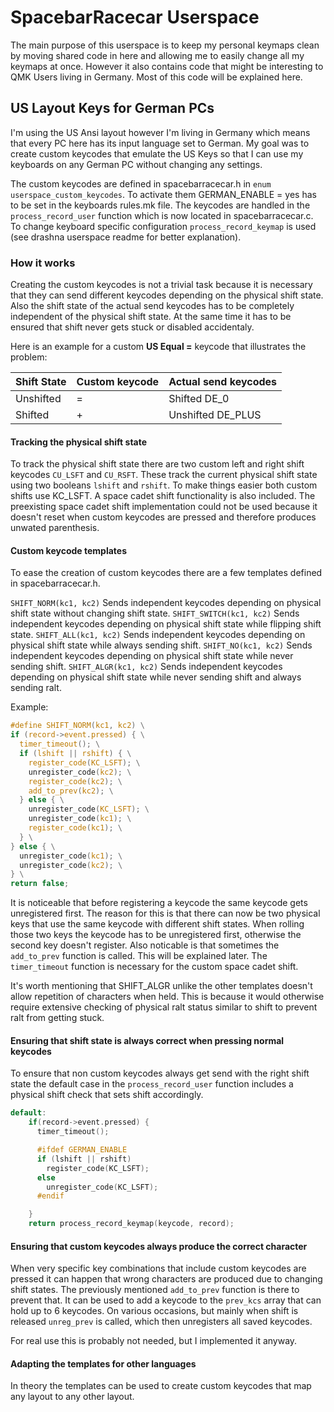 # SpacebarRacecar Userspace

The main purpose of this userspace is to keep my personal keymaps clean by moving shared code in here and allowing me to easily change all my keymaps at once. However it also contains code that might be interesting to QMK Users living in Germany. Most of this code will be explained here.


## US Layout Keys for German PCs

I'm using the US Ansi layout however I'm living in Germany which means that every PC here has its input language set to German. My goal was to create custom keycodes that emulate the US Keys so that I can use my keyboards on any German PC without changing any settings.

The custom keycodes are defined in spacebarracecar.h in `enum userspace_custom_keycodes`. To activate them GERMAN_ENABLE = yes has to be set in the keyboards rules.mk file. The keycodes are handled in the `process_record_user` function which is now located in spacebarracecar.c. To change keyboard specific configuration `process_record_keymap` is used (see drashna userspace readme for better explanation).

### How it works

Creating the custom keycodes is not a trivial task because it is necessary that they can send different keycodes depending on the physical shift state. Also the shift state of the actual send keycodes has to be completely independent of the physical shift state. At the same time it has to be ensured that shift never gets stuck or disabled accidentaly.

Here is an example for a custom **US Equal =** keycode that illustrates the problem:

| Shift State | Custom keycode | Actual send keycodes |
|-------------|----------------|----------------------|
| Unshifted   | =              | Shifted DE_0         |
| Shifted     | +              | Unshifted DE_PLUS    |

#### Tracking the physical shift state

To track the physical shift state there are two custom left and right shift keycodes `CU_LSFT` and `CU_RSFT`. These track the current physical shift state using two booleans `lshift` and `rshift`. To make things easier both custom shifts use KC_LSFT. A space cadet shift functionality is also included. The preexisting space cadet shift implementation could not be used because it doesn't reset when custom keycodes are pressed and therefore produces unwated parenthesis. 

#### Custom keycode templates

To ease the creation of custom keycodes there are a few templates defined in spacebarracecar.h.

`SHIFT_NORM(kc1, kc2)` Sends independent keycodes depending on physical shift state without changing shift state.
`SHIFT_SWITCH(kc1, kc2)` Sends independent keycodes depending on physical shift state while flipping shift state.
`SHIFT_ALL(kc1, kc2)` Sends independent keycodes depending on physical shift state while always sending shift.
`SHIFT_NO(kc1, kc2)` Sends independent keycodes depending on physical shift state while never sending shift.
`SHIFT_ALGR(kc1, kc2)` Sends independent keycodes depending on physical shift state while never sending shift and always sending ralt.

Example:
```c
#define SHIFT_NORM(kc1, kc2) \
if (record->event.pressed) { \
  timer_timeout(); \
  if (lshift || rshift) { \
    register_code(KC_LSFT); \
    unregister_code(kc2); \
    register_code(kc2); \
    add_to_prev(kc2); \
  } else { \
    unregister_code(KC_LSFT); \
    unregister_code(kc1); \
    register_code(kc1); \
  } \
} else { \
  unregister_code(kc1); \
  unregister_code(kc2); \
} \
return false;
```

It is noticeable that before registering a keycode the same keycode gets unregistered first. The reason for this is that there can now be two physical keys that use the same keycode with different shift states. When rolling those two keys the keycode has to be unregistered first, otherwise the second key doesn't register. Also noticable is that sometimes the `add_to_prev` function is called. This will be explained later. The `timer_timeout` function is necessary for the custom space cadet shift.

It's worth mentioning that SHIFT_ALGR unlike the other templates doesn't allow repetition of characters when held. This is because it would otherwise require extensive checking of physical ralt status similar to shift to prevent ralt from getting stuck.

#### Ensuring that shift state is always correct when pressing normal keycodes

To ensure that non custom keycodes always get send with the right shift state the default case in the `process_record_user` function includes a physical shift check that sets shift accordingly.

```c
default:
    if(record->event.pressed) {
      timer_timeout();

      #ifdef GERMAN_ENABLE
      if (lshift || rshift)
        register_code(KC_LSFT);
      else
        unregister_code(KC_LSFT);
      #endif

    }
    return process_record_keymap(keycode, record);
```

#### Ensuring that custom keycodes always produce the correct character

When very specific key combinations that include custom keycodes are pressed it can happen that wrong characters are produced due to changing shift states. The previously mentioned `add_to_prev` function is there to prevent that. It can be used to add a keycode to the `prev_kcs` array that can hold up to 6 keycodes. On various occasions, but mainly when shift is released `unreg_prev` is called, which then unregisters all saved keycodes.

For real use this is probably not needed, but I implemented it anyway.

#### Adapting the templates for other languages

In theory the templates can be used to create custom keycodes that map any layout to any other layout.
